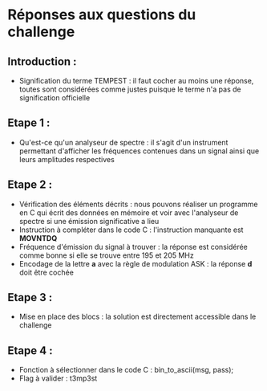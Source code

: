 # Réponses aux questions du challenge

## Introduction :
- Signification du terme TEMPEST : il faut cocher au moins une réponse, toutes sont considérées comme justes puisque le terme n'a pas de signification officielle

## Etape 1 :
- Qu'est-ce qu'un analyseur de spectre : il s'agit d'un instrument permettant d'afficher les fréquences contenues dans un signal ainsi que leurs amplitudes respectives

## Etape 2 :
- Vérification des éléments décrits : nous pouvons réaliser un programme en C qui écrit des données en mémoire et voir avec l'analyseur de spectre si une émission significative a lieu
- Instruction à compléter dans le code C : l'instruction manquante est **MOVNTDQ**
- Fréquence d'émission du signal à trouver : la réponse est considérée comme bonne si elle se trouve entre 195 et 205 MHz
- Encodage de la lettre **a** avec la règle de modulation ASK : la réponse **d** doit être cochée

## Etape 3 :
- Mise en place des blocs : la solution est directement accessible dans le challenge

## Etape 4 :
- Fonction à sélectionner dans le code C : bin_to_ascii(msg, pass);
- Flag à valider : t3mp3st
